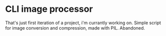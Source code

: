 # CLI image processor
That's just first iteration of a project, i'm currantly working on.
Simple script for image conversion and compression, made with PIL.
Abandoned.
